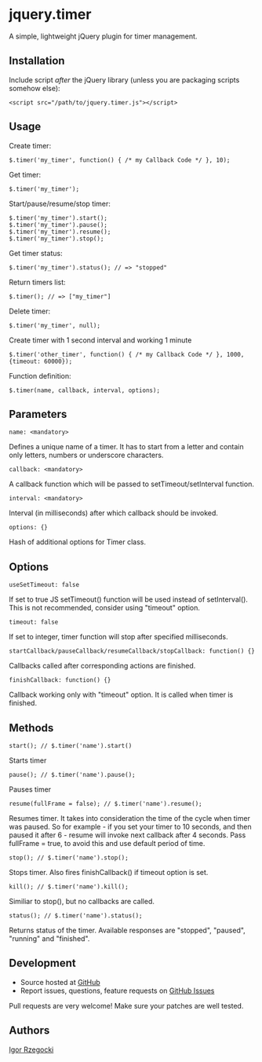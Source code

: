 # jquery.timer

A simple, lightweight jQuery plugin for timer management.

## Installation

Include script *after* the jQuery library (unless you are packaging scripts somehow else):

    <script src="/path/to/jquery.timer.js"></script>

## Usage

Create timer:

    $.timer('my_timer', function() { /* my Callback Code */ }, 10);

Get timer:

    $.timer('my_timer');

Start/pause/resume/stop timer:

    $.timer('my_timer').start();
    $.timer('my_timer').pause();
    $.timer('my_timer').resume();
    $.timer('my_timer').stop();

Get timer status:

    $.timer('my_timer').status(); // => "stopped"

Return timers list:

    $.timer(); // => ["my_timer"]

Delete timer:

    $.timer('my_timer', null);

Create timer with 1 second interval and working 1 minute

    $.timer('other_timer', function() { /* my Callback Code */ }, 1000, {timeout: 60000});

Function definition:

    $.timer(name, callback, interval, options);

## Parameters

    name: <mandatory>

Defines a unique name of a timer. It has to start from a letter and contain only letters, numbers or underscore characters.

    callback: <mandatory>

A callback function which will be passed to setTimeout/setInterval function.

    interval: <mandatory>

Interval (in milliseconds) after which callback should be invoked.

    options: {}

Hash of additional options for Timer class.

## Options

    useSetTimeout: false

If set to true JS setTimeout() function will be used instead of setInterval(). This is not recommended, consider using "timeout" option.

    timeout: false

If set to integer, timer function will stop after specified milliseconds.

    startCallback/pauseCallback/resumeCallback/stopCallback: function() {}

Callbacks called after corresponding actions are finished.

    finishCallback: function() {}

Callback working only with "timeout" option. It is called when timer is finished.

## Methods

    start(); // $.timer('name').start()

Starts timer

    pause(); // $.timer('name').pause();

Pauses timer

    resume(fullFrame = false); // $.timer('name').resume();

Resumes timer. It takes into consideration the time of the cycle when timer was paused. So for example - if you set your timer to 10 seconds, and then paused it after 6 - resume will invoke next callback after 4 seconds. Pass fullFrame = true, to avoid this and use default period of time.

    stop(); // $.timer('name').stop();

Stops timer. Also fires finishCallback() if timeout option is set.

    kill(); // $.timer('name').kill();

Similiar to stop(), but no callbacks are called.

    status(); // $.timer('name').status();

Returns status of the timer. Available responses are "stopped", "paused", "running" and "finished".

## Development

- Source hosted at [GitHub](https://github.com/ajgon/jquery-timer)
- Report issues, questions, feature requests on [GitHub Issues](https://github.com/ajgon/jquery-timer/issues)

Pull requests are very welcome! Make sure your patches are well tested.

## Authors

[Igor Rzegocki](https://github.com/ajgon)

